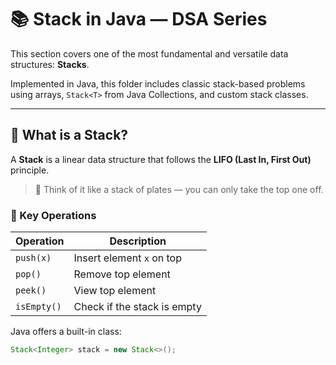 # 📚 Stack in Java — DSA Series

This section covers one of the most fundamental and versatile data structures: **Stacks**.

Implemented in Java, this folder includes classic stack-based problems using arrays, `Stack<T>` from Java Collections, and custom stack classes.

---

## 🧱 What is a Stack?

A **Stack** is a linear data structure that follows the **LIFO (Last In, First Out)** principle.

> 🥞 Think of it like a stack of plates — you can only take the top one off.

### 🔑 Key Operations

| Operation    | Description                |
|--------------|----------------------------|
| `push(x)`    | Insert element `x` on top  |
| `pop()`      | Remove top element         |
| `peek()`     | View top element           |
| `isEmpty()`  | Check if the stack is empty|

Java offers a built-in class:  
```java
Stack<Integer> stack = new Stack<>();
